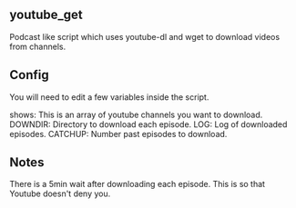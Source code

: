 youtube_get
-----------

Podcast like script which uses youtube-dl and wget to download videos from channels.

Config
------
You will need to edit a few variables inside the script.

shows: This is an array of youtube channels you want to download.
DOWNDIR: Directory to download each episode.
LOG: Log of downloaded episodes.
CATCHUP: Number past episodes to download.

Notes
-----
There is a 5min wait after downloading each episode.  This is so that Youtube doesn't deny 
you.
